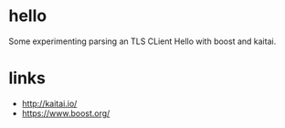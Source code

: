 # hello
Some experimenting parsing an TLS CLient Hello with boost and kaitai.

# links
* http://kaitai.io/
* https://www.boost.org/
